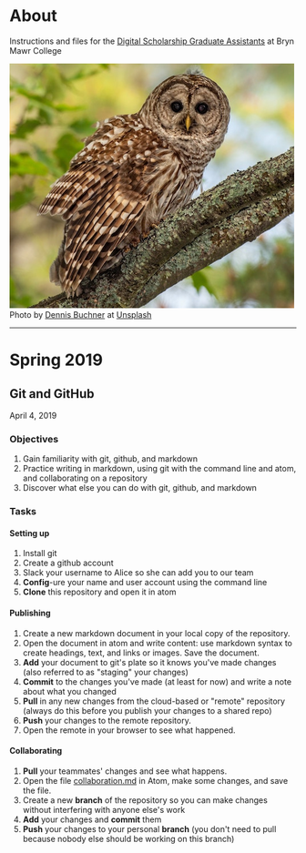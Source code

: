 # About
Instructions and files for the [Digital Scholarship Graduate Assistants](http://digitalscholarship.blogs.brynmawr.edu/gcol/) at Bryn Mawr College

![An owl on a branch](/images/owl-buchner.jpg)
Photo by [Dennis Buchner](https://unsplash.com/@baitman) at [Unsplash](unsplash.com)

---
# Spring 2019

## Git and GitHub
April 4, 2019

### Objectives
1. Gain familiarity with git, github, and markdown
2. Practice writing in markdown, using git with the command line and atom, and collaborating on a repository
3. Discover what else you can do with git, github, and markdown

### Tasks

#### Setting up
1. Install git
2. Create a github account
3. Slack your username to Alice so she can add you to our team
4. **Config**-ure your name and user account using the command line
5. **Clone** this repository and open it in atom

#### Publishing
1. Create a new markdown document in your local copy of the repository.
2. Open the document in atom and write content: use markdown syntax to create headings, text, and links or images. Save the document.
4. **Add** your document to git's plate so it knows you've made changes (also referred to as "staging" your changes)
5. **Commit** to the changes you've made (at least for now) and write a note about what you changed
6. **Pull** in any new changes from the cloud-based or "remote" repository (always do this before you publish your changes to a shared repo)
7. **Push** your changes to the remote repository.
8. Open the remote in your browser to see what happened.

#### Collaborating
1. **Pull** your teammates' changes and see what happens.
2. Open the file [collaboration.md](/collaboration.md) in Atom, make some changes, and save the file.
2. Create a new **branch** of the repository so you can make changes without interfering with anyone else's work
3. **Add** your changes and **commit** them
4. **Push** your changes to your personal **branch** (you don't need to pull because nobody else should be working on this branch)
